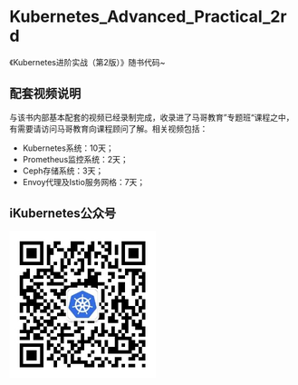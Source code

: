 # Kubernetes_Advanced_Practical_2rd
《Kubernetes进阶实战（第2版）》随书代码~

## 配套视频说明
与该书内部基本配套的视频已经录制完成，收录进了马哥教育”专题班“课程之中，有需要请访问马哥教育向课程顾问了解。相关视频包括：
- Kubernetes系统：10天；
- Prometheus监控系统：2天；
- Ceph存储系统：3天；
- Envoy代理及Istio服务网格：7天；

## iKubernetes公众号

![ikubernetes公众号二维码](imgs/ikubernetes公众号二维码.jpg)



